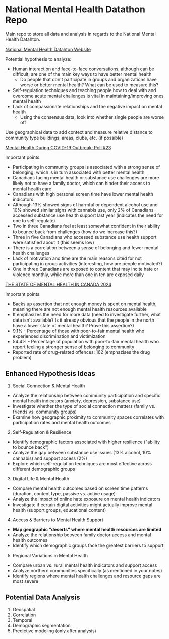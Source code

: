 # National Mental Health Datathon Repo

Main repo to store all data and analysis in regards to the National Mental Health Datahton.

[National Mental Health Datahton Website](https://www.convergementalhealth.org/event/the-converge---data-for-good-national-datathon-a-movement-for-mental-health-data-innovation)

Potential hypothesis to analyze:
- Human interaction and face-to-face conversations, although can be difficult, are one of the main key ways to have better mental health
    - Do people that don't participate in groups and organizations have worse or better mental health? What can be used to measure this?
- Self-regulation techniques and teaching people how to deal with and overcome acute mental challenges is vital in maintaining/improving ones mental health
- Lack of compassionate relationships and the negative impact on mental health
    - Using the consensus data, look into whether single people are worse off

Use geographical data to add context and measure relative distance to community type buildings, areas, clubs, etc. (if possible)

[Mental Health During COVID-19 Outbreak: Poll #23](https://static1.squarespace.com/static/5f31a311d93d0f2e28aaf04a/t/67d860d155f0f14f9f08872e/1742233811256/Poll+23+Report+-+Long+version.pdf)

Important points:
- Participating in community groups is associated with a strong sense of belonging, which is in turn associated with better mental health
- Canadians facing mental health or substance use challenges are more likely not to have a family doctor, which can hinder their access to mental health care
- Canadians with high personal screen time have lower mental health indicators
- Although 13% showed signs of harmful or dependent alcohol use and 10% showed similar signs with cannabis use, only 2% of Canadians accessed substance use health support last year (indicates the need for one to self-regulate)
- Two in three Canadians feel at least somewhat confident in their ability to bounce back from challenges (how do we increase this?)
- Three in five Canadians who accessed substance use health support were satisfied about it (this seems low)
- There is a correlation between a sense of belonging and fewer mental health challenges
- Lack of motivation and time are the main reasons cited for not participating in group activities (interesting, how are people motivated?)
- One in three Canadians are exposed to content that may incite hate or violence monthly, while more than one in ten are exposed daily

[THE STATE OF MENTAL HEALTH IN CANADA 2024](https://cmha.ca/wp-content/uploads/2024/11/CMHA-State-of-Mental-Health-2024-report.pdf)

Important points:
- Backs up assertion that not enough money is spent on mental health, meaning there are not enough mental health resources available
- It emphasizes the need for more data (need to investigate further, what data isn't available? Is it already obvious that the people in the north have a lower state of mental health? Prove this assertion?)
- 9.1% - Percentage of those with poor-to-fair mental health who experienced discrimination and victimization
- 54.4% - Percentage of population with poor-to-fair mental health who report feeling a stronger sense of belonging to community
- Reported rate of drug-related offences: 162 (emphazises the drug problem)

## Enhanced Hypothesis Ideas

1. Social Connection & Mental Health

- Analyze the relationship between community participation and specific mental health indicators (anxiety, depression, substance use)
- Investigate whether the type of social connection matters (family vs. friends vs. community groups)
- Examine how geographic proximity to community spaces correlates with participation rates and mental health outcomes

2. Self-Regulation & Resilience

- Identify demographic factors associated with higher resilience ("ability to bounce back")
- Analyze the gap between substance use issues (13% alcohol, 10% cannabis) and support access (2%)
- Explore which self-regulation techniques are most effective across different demographic groups

3. Digital Life & Mental Health

- Compare mental health outcomes based on screen time patterns (duration, content type, passive vs. active usage)
- Analyze the impact of online hate exposure on mental health indicators
- Investigate if certain digital activities might actually improve mental health (support groups, educational content)

4. Access & Barriers to Mental Health Support

- **Map geographic "deserts" where mental health resources are limited**
- Analyze the relationship between family doctor access and mental health outcomes
- Identify which demographic groups face the greatest barriers to support

5. Regional Variations in Mental Health

- Compare urban vs. rural mental health indicators and support access
- Analyze northern communities specifically (as mentioned in your notes)
- Identify regions where mental health challenges and resource gaps are most severe

## Potential Data Analysis

1. Geospatial
2. Correlation
3. Temporal
4. Demographic segmentation
5. Predictive modeling (only after analysis)
